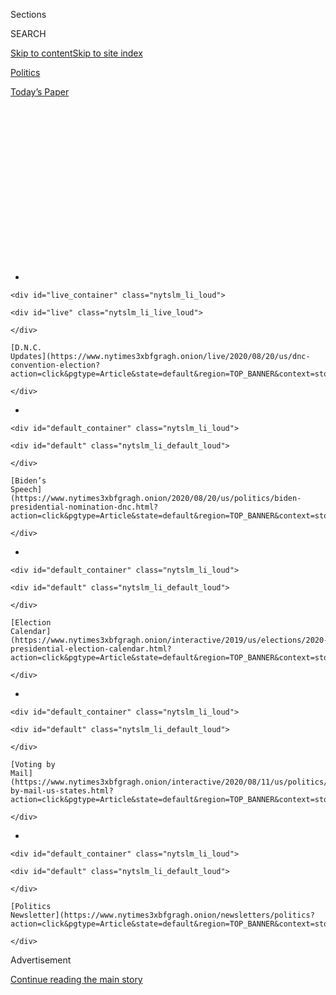 <div id="app">

<div>

<div>

<div>

<div class="NYTAppHideMasthead css-1q2w90k e1suatyy0">

<div class="section css-ui9rw0 e1suatyy2">

<div class="css-eph4ug er09x8g0">

<div class="css-6n7j50">

</div>

<span class="css-1dv1kvn">Sections</span>

<div class="css-10488qs">

<span class="css-1dv1kvn">SEARCH</span>

</div>

[Skip to content](#site-content)[Skip to site
index](#site-index)

</div>

<div id="masthead-section-label" class="css-1wr3we4 eaxe0e00">

[Politics](https://www.nytimes3xbfgragh.onion/section/politics)

</div>

<div class="css-10698na e1huz5gh0">

</div>

</div>

<div id="masthead-bar-one" class="section hasLinks css-15hmgas e1csuq9d3">

<div class="css-uqyvli e1csuq9d0">

</div>

<div class="css-1uqjmks e1csuq9d1">

</div>

<div class="css-9e9ivx">

[](https://myaccount.nytimes3xbfgragh.onion/auth/login?response_type=cookie&client_id=vi)

</div>

<div class="css-1bvtpon e1csuq9d2">

[Today’s
Paper](https://www.nytimes3xbfgragh.onion/section/todayspaper)

</div>

</div>

</div>

</div>

<div data-aria-hidden="false">

<div id="site-content" data-role="main">

<div>

<div class="css-1aor85t" style="opacity:0.000000001;z-index:-1;visibility:hidden">

<div class="css-1hqnpie">

<div class="css-epjblv">

<span class="css-17xtcya">[Politics](/section/politics)</span><span class="css-x15j1o">|</span><span class="css-fwqvlz">Elizabeth
Warren Announces Iowa Trip as She Starts Running for President in
2020</span>

</div>

<div class="css-k008qs">

<div class="css-1iwv8en">

<span class="css-18z7m18"></span>

<div>

</div>

</div>

<span class="css-1n6z4y">https://nyti.ms/2RoXMNo</span>

<div class="css-1705lsu">

<div class="css-4xjgmj">

<div class="css-4skfbu" data-role="toolbar" data-aria-label="Social Media Share buttons, Save button, and Comments Panel with current comment count" data-testid="share-tools">

  - 
  - 
  - 
  - 
    
    <div class="css-6n7j50">
    
    </div>

  - 
  - 

</div>

</div>

</div>

</div>

</div>

</div>

<div class="css-13pd83m">

<div id="NYT_TOP_BANNER_REGION">

<div>

<div id="styln-elections-notifications-menu" class="section css-l08pwh interactive-content interactive-size-medium">

<div class="css-17ih8de interactive-body">

<div class="nytslm_innerContainer" data-aria-live="polite">

<div class="nytslm_title">

</div>

  - 
    
    <div id="live_container" class="nytslm_li_loud">
    
    <div id="live" class="nytslm_li_live_loud">
    
    </div>
    
    [D.N.C.
    Updates](https://www.nytimes3xbfgragh.onion/live/2020/08/20/us/dnc-convention-election?action=click&pgtype=Article&state=default&region=TOP_BANNER&context=storylines_menu)
    
    </div>

  - 
    
    <div id="default_container" class="nytslm_li_loud">
    
    <div id="default" class="nytslm_li_default_loud">
    
    </div>
    
    [Biden’s
    Speech](https://www.nytimes3xbfgragh.onion/2020/08/20/us/politics/biden-presidential-nomination-dnc.html?action=click&pgtype=Article&state=default&region=TOP_BANNER&context=storylines_menu)
    
    </div>

  - 
    
    <div id="default_container" class="nytslm_li_loud">
    
    <div id="default" class="nytslm_li_default_loud">
    
    </div>
    
    [Election
    Calendar](https://www.nytimes3xbfgragh.onion/interactive/2019/us/elections/2020-presidential-election-calendar.html?action=click&pgtype=Article&state=default&region=TOP_BANNER&context=storylines_menu)
    
    </div>

  - 
    
    <div id="default_container" class="nytslm_li_loud">
    
    <div id="default" class="nytslm_li_default_loud">
    
    </div>
    
    [Voting by
    Mail](https://www.nytimes3xbfgragh.onion/interactive/2020/08/11/us/politics/vote-by-mail-us-states.html?action=click&pgtype=Article&state=default&region=TOP_BANNER&context=storylines_menu)
    
    </div>

  - 
    
    <div id="default_container" class="nytslm_li_loud">
    
    <div id="default" class="nytslm_li_default_loud">
    
    </div>
    
    [Politics
    Newsletter](https://www.nytimes3xbfgragh.onion/newsletters/politics?action=click&pgtype=Article&state=default&region=TOP_BANNER&context=storylines_menu)
    
    </div>

</div>

</div>

</div>

</div>

</div>

</div>

<div id="top-wrapper" class="css-1sy8kpn">

<div id="top-slug" class="css-l9onyx">

Advertisement

</div>

[Continue reading the main
story](#after-top)

<div class="ad top-wrapper" style="text-align:center;height:100%;display:block;min-height:250px">

<div id="top" class="place-ad" data-position="top" data-size-key="top">

</div>

</div>

<div id="after-top">

</div>

</div>

<div id="sponsor-wrapper" class="css-1hyfx7x">

<div id="sponsor-slug" class="css-19vbshk">

Supported by

</div>

[Continue reading the main
story](#after-sponsor)

<div id="sponsor" class="ad sponsor-wrapper" style="text-align:center;height:100%;display:block">

</div>

<div id="after-sponsor">

</div>

</div>

<div class="css-1vkm6nb ehdk2mb0">

# Elizabeth Warren Announces Iowa Trip as She Starts Running for President in 2020

</div>

![<span class="css-16f3y1r e13ogyst0">The Massachusetts senator has said
she will run against President Trump in 2020. The two already have a
history of trading barbs on a range of topics, including Senator
Elizabeth Warren’s Native American
ancestry.</span><span class="css-cch8ym"><span class="css-1dv1kvn">Credit</span><span class="css-cnj6d5 e1z0qqy90" itemprop="copyrightHolder"><span class="css-1ly73wi e1tej78p0">Credit...</span><span>Elizabeth
Frantz for The New York
Times</span></span></span>](https://static01.graylady3jvrrxbe.onion/images/2019/01/02/us/politics/01warrenvid-1/01warrenvid-1-videoSixteenByNine3000-v3.jpg)

<div class="css-xt80pu e12qa4dv0">

<div class="css-18e8msd">

<div class="css-vp77d3 epjyd6m0">

<div class="css-1baulvz">

By [<span class="css-1baulvz" itemprop="name">Astead W.
Herndon</span>](https://www.nytimes3xbfgragh.onion/by/astead-w-herndon)
and [<span class="css-1baulvz last-byline" itemprop="name">Alexander
Burns</span>](https://www.nytimes3xbfgragh.onion/by/alexander-burns)

</div>

</div>

  - Dec. 31,
    2018

  - 
    
    <div class="css-4xjgmj">
    
    <div class="css-d8bdto" data-role="toolbar" data-aria-label="Social Media Share buttons, Save button, and Comments Panel with current comment count" data-testid="share-tools">
    
      - 
      - 
      - 
      - 
        
        <div class="css-6n7j50">
        
        </div>
    
      - 
      - 
    
    </div>
    
    </div>

</div>

</div>

<div class="section meteredContent css-1r7ky0e" name="articleBody" itemprop="articleBody">

<div class="css-1fanzo5 StoryBodyCompanionColumn">

<div class="css-53u6y8">

Senator Elizabeth Warren, the Massachusetts Democrat and a sharp critic
of big banks and unregulated capitalism, entered the 2020 race for
president on Monday, becoming the first major candidate in what is
likely to be a long and crowded primary marked by ideological and
generational divisions in a Democratic Party determined to beat
President Trump.

Ms. Warren quickly made plans to campaign this weekend in Iowa, which
holds the first-in-the-nation presidential caucuses in February 2020.
The senator, who has not traveled to Iowa recently, announced Tuesday
that she would visit several of the state’s major cities: Des Moines,
Council Bluffs, Storm Lake and Sioux City.

\[[Here are five ways Elizabeth Warren and other 2020 hopefuls will
campaign when there’s no campaign
yet.](https://www.nytimes3xbfgragh.onion/2019/01/02/us/politics/elizabeth-warren-2020-candidates.html)\]

The competition for the Democratic nomination is poised to be the most
wide open since perhaps 1992: The party has no single leader, no obvious
front-runner for 2020, and no broadly unifying ideology as it moves away
from a quarter-century of dominance by the Clintons and Barack Obama.

</div>

</div>

<div class="css-1fanzo5 StoryBodyCompanionColumn">

<div class="css-53u6y8">

After a midterm election in which many women, liberals, minorities and
young Democrats won, the presidential primaries and caucuses next year
are likely to be fought over not only who is the right policy match for
the party, but also which mix of identities should be reflected in the
next nominee. The range of candidates will also force Democratic voters
to consider which electoral approach is best suited to defeat Mr. Trump,
balancing questions of ideological purity with how to appeal to a wide
range of demographic groups like white rural voters, suburban women,
college students, and black and Latino Democrats in the South and the
Sun Belt.

Ms. Warren, 69, is among the best-known Democrats seeking to take on Mr.
Trump, whom she has denounced in the past as “a thin-skinned racist
bully” and a “wannabe tyrant.” Mr. Trump, who has already announced his
re-election campaign, frequently mocks her as “Pocahontas” because of
her claims to Native American ancestry, a slur Native American groups
have denounced as a racist epithet.

While Ms. Warren’s stinging attacks on Mr. Trump and Wall Street have
helped make her a favorite of grass-roots liberals, she also faces
challenges as a presidential candidate: [controversy over a DNA test to
prove her Native American
heritage](https://www.nytimes3xbfgragh.onion/2018/12/06/us/politics/elizabeth-warren-dna-test-2020.html),
skepticism from the party establishment and a lack of experience in a
national race.

The editorial board of The Boston Globe, her hometown newspaper,
[recently urged her not to run for
president](https://www.bostonglobe.com/opinion/editorials/2018/12/07/deval-patrick-knew-when-call-quits-presidential-bid-other-political-figures-should-take-note/nOLcrzE5xTQgfXpPMKrUZM/story.html),
saying she had become “a divisive figure.” And some in her party believe
she missed her best chance to run in 2016, when liberal activists urged
her to challenge Hillary Clinton.

Two potential top-tier candidates who have run before, [former Vice
President Joseph R. Biden
Jr.](https://www.nytimes3xbfgragh.onion/2018/10/01/us/politics/biden-2020-anita-hill-kavanaugh.html)
and [Senator Bernie
Sanders](https://www.nytimes3xbfgragh.onion/2018/12/27/us/politics/bernie-sanders-president-2020.html),
are eyeing 2020 and are expected to disclose their plans this winter.
Yet both men carry political baggage and would be in their late 70s on
Election Day 2020, and many Democrats say they want a fresh face as
their next nominee.

</div>

</div>

<div class="css-1fanzo5 StoryBodyCompanionColumn">

<div class="css-53u6y8">

\[*[Here’s the latest on the Democratic field of
candidates.](https://www.nytimes3xbfgragh.onion/2018/12/31/us/politics/2020-democratic-candidates.html)*\]

On Monday, Ms. Warren called Mr. Sanders — a fellow Senate liberal who
is also popular with grass-roots activists — as a courtesy and had a
brief, matter-of-fact conversation, according to a Democrat briefed on
the call.

</div>

</div>

<div class="css-79elbk" data-testid="photoviewer-wrapper">

<div class="css-z3e15g" data-testid="photoviewer-wrapper-hidden">

</div>

<div class="css-1a48zt4 ehw59r15" data-testid="photoviewer-children">

![<span class="css-16f3y1r e13ogyst0" data-aria-hidden="true">The
presidential race is expected to draw several women and nonwhite
contenders like Senator Kamala Harris, Democrat of
California.</span><span class="css-cnj6d5 e1z0qqy90" itemprop="copyrightHolder"><span class="css-1ly73wi e1tej78p0">Credit...</span><span>Sarah
Silbiger/The New York
Times</span></span>](https://static01.graylady3jvrrxbe.onion/images/2018/12/21/us/politics/01warren-harris/merlin_148055070_a5fd7a07-7bf4-435c-aea1-b4aea8a53174-articleLarge.jpg?quality=75&auto=webp&disable=upscale)

</div>

</div>

<div class="css-1fanzo5 StoryBodyCompanionColumn">

<div class="css-53u6y8">

More than three dozen Democratic senators, governors, mayors and
business leaders are also weighing bids — most of whom have not sought
the White House before. The race is expected to draw several women and
nonwhite contenders, making for the most diverse field in history.
Several Senate colleagues of Ms. Warren’s are likely to enter the race
soon: [Kamala Harris of California, Cory Booker of New Jersey and
Kirsten Gillibrand of New
York](https://www.nytimes3xbfgragh.onion/2018/12/29/us/politics/2020-democratic-candidates-kamala-elizabeth-warren.html).
A mix of liberal and more moderate politicians are also considering a
run, including Michael R. Bloomberg, the billionaire former New York
City mayor, who has said he is prepared to spend well over $100 million
of his own money on the race.

Getting a jump on the competition, Ms. Warren plans to head not just to
Iowa but other early voting states in the coming weeks. According to a
person familiar with Ms. Warren’s thinking, the timing of her
announcement had been decided weeks in
advance.

<div id="NYT_MAIN_CONTENT_1_REGION" class="css-9tf9ac">

<div>

<div id="styln-nfldraft-updates-block" class="section interactive-content interactive-size-medium css-1ftcdic">

<div class="css-17ih8de interactive-body">

<div id="styln-briefing-block">

<div class="briefing-block-header-section">

# [Latest Updates: 2020 Election](https://www.nytimes3xbfgragh.onion/live/2020/08/19/us/dnc-convention-election?action=click&pgtype=Article&state=default&region=MAIN_CONTENT_1&context=storylines_live_updates)

</div>

<div class="briefing-block-lb-items">

<div class="briefing-block-update-time">

[7h
ago](https://www.nytimes3xbfgragh.onion/live/2020/08/19/us/dnc-convention-election?action=click&pgtype=Article&state=default&region=MAIN_CONTENT_1&context=storylines_live_updates#night-3-featured-more-policy-a-focus-on-women-and-a-full-throated-rejection-of-trump-by-his-predecessor)

</div>

<div>

[Night 3 featured more policy, a focus on women and a full-throated
rejection of Trump by his
predecessor.](https://www.nytimes3xbfgragh.onion/live/2020/08/19/us/dnc-convention-election?action=click&pgtype=Article&state=default&region=MAIN_CONTENT_1&context=storylines_live_updates#night-3-featured-more-policy-a-focus-on-women-and-a-full-throated-rejection-of-trump-by-his-predecessor)

</div>

<div class="briefing-block-update-time">

[9h
ago](https://www.nytimes3xbfgragh.onion/live/2020/08/19/us/dnc-convention-election?action=click&pgtype=Article&state=default&region=MAIN_CONTENT_1&context=storylines_live_updates#trump-live-tweeted-obamas-speech-tonight-hell-appear-on-fox-news-right-before-bidens-tomorrow)

</div>

<div>

[Trump live-tweeted Obama’s speech tonight. He’ll appear on Fox News
right before Biden’s
tomorrow.](https://www.nytimes3xbfgragh.onion/live/2020/08/19/us/dnc-convention-election?action=click&pgtype=Article&state=default&region=MAIN_CONTENT_1&context=storylines_live_updates#trump-live-tweeted-obamas-speech-tonight-hell-appear-on-fox-news-right-before-bidens-tomorrow)

</div>

<div class="briefing-block-update-time">

[9h
ago](https://www.nytimes3xbfgragh.onion/live/2020/08/19/us/dnc-convention-election?action=click&pgtype=Article&state=default&region=MAIN_CONTENT_1&context=storylines_live_updates#advocates-for-domestic-violence-survivors-praised-biden-in-a-video)

</div>

<div>

[Advocates for domestic violence survivors praised Biden in a
video.](https://www.nytimes3xbfgragh.onion/live/2020/08/19/us/dnc-convention-election?action=click&pgtype=Article&state=default&region=MAIN_CONTENT_1&context=storylines_live_updates#advocates-for-domestic-violence-survivors-praised-biden-in-a-video)

</div>

</div>

<div class="briefing-block-footer">

<div class="briefing-block-footer-meta">

[See more
updates](https://www.nytimes3xbfgragh.onion/live/2020/08/19/us/dnc-convention-election?action=click&pgtype=Article&state=default&region=MAIN_CONTENT_1&context=storylines_live_updates)

</div>

</div>

</div>

</div>

</div>

</div>

</div>

\[[*How early do presidential campaigns
start?*](https://www.nytimes3xbfgragh.onion/2018/12/31/us/politics/presidential-campaigns-2020.html?action=click&module=Intentional&pgtype=Article)
*Earlier than you may think.*\]

In an email to supporters on Monday — 13 months before votes will be
cast in Iowa — Ms. Warren said she was forming an exploratory committee,
which allows her to raise money and fill staff positions before a formal
start of her presidential bid.

On Monday afternoon outside her home in Cambridge, Mass., flanked by her
husband, Bruce H. Mann, a professor at Harvard Law School, and their
golden retriever, Bailey, Ms. Warren leaned into her stinging criticisms
of wealthy financial interests as she ripped Mr. Trump and branded
herself as a champion of the middle class.

“The problem we’ve got right now in Washington is that it works great
for those who’ve got money to buy influence, and I’m fighting against
that,” Ms. Warren said. “And you bet it’s going to make a lot of people
unhappy. But at the end of the day, I don’t go to Washington to work for
them.”

</div>

</div>

<div class="css-1fanzo5 StoryBodyCompanionColumn">

<div class="css-53u6y8">

In her remarks before a pack of cameras, Ms. Warren shrugged at a
question about how she had handled the release of her DNA test,
reiterating that she had “put it all out there” and people could see the
information for themselves.

She also took a revealing warning shot at the emerging field of
presidential hopefuls. “I don’t think we ought to be running campaigns
that are funded by billionaires, whether it goes through super PACs or
their own money that they’re spending,” she said. “Democrats are the
party of the people.”

Among grass-roots activists eager to highlight their message of a rigged
economic system, there was particular excitement that [a video released
by Ms. Warren on Monday](https://www.youtube.com/watch?v=rbH0RU4GcVo)
focused on issues like income inequality and corporate greed. The
Progressive Change Campaign Committee said that “Elizabeth Warren meets
the moment,” and Waleed Shahid, a spokesman for the leftist group
Justice Democrats, said Ms. Warren’s “message of multiracial populism is
exactly the right way to take on Trump’s divide-and-conquer agenda.”

In an interview set to air on Fox News on Monday night, Mr. Trump
addressed Ms. Warren’s entrance into the race.

“She did very badly in proving that she was of Indian heritage,” Mr.
Trump said, according to a partial transcript. “That didn’t work out too
well. So, we’ll see how she does. I wish her well, I hope she does well,
I’d love to run against her.”

A longtime bankruptcy law professor at Harvard who never held public
office before 2013, Ms. Warren became the first woman elected to the
Senate from Massachusetts after defeating a self-styled moderate
Republican incumbent, Scott Brown, with a populist message based on
advocacy for strict Wall Street regulation.

Ms. Warren has both assets and possible drawbacks in a White House run.
Strategists for several other likely Democratic candidates say private
polling found Ms. Warren’s political brand — as a warrior against
powerful corporate interests — to be exceptionally strong with
Democratic primary voters. Her signature initiative in recent months has
been a sweeping bill to crack down on government corruption, effectively
adapting her longtime focus on private-sector greed for the
public-sector scandals of the Trump era.

</div>

</div>

<div class="css-1fanzo5 StoryBodyCompanionColumn">

<div class="css-53u6y8">

But Ms. Warren has also become a favorite target of conservatives, who
have sought to label her as an out-of-touch liberal from academia. In
2012, the political director for the U.S. Chamber of Commerce said Ms.
Warren represented a “threat to free enterprise,” and this year two
Democratic senators — facing difficult re-election races in states Mr.
Trump won in 2016 — took the unusual step of distancing themselves from
Ms. Warren, their own colleague.

Sue Dvorsky, a former chairwoman of the Iowa Democratic Party, said in
an interview Monday that it had been a mistake for Ms. Warren to spend
so much time sparring in personal terms with Mr. Trump and called that a
losing path for her or any other presidential candidate.

But Ms. Dvorsky also said Ms. Warren’s announcement video — particularly
her focus on “how the middle class is being destroyed” — would resonate
in Iowa.

“She has always done well in Iowa,” said Ms. Dvorsky, who recalled
hosting Ms. Warren when she campaigned there for Democrats in the 2014
midterm elections. “She had people eating out of her hand, in tears,
because her story is extremely powerful and she is a powerful teller of
it.”

A Quinnipiac University poll in mid-December underscored Ms. Warren’s
strengths as a primary candidate, finding her better known, and better
liked, by Democrats than any other candidate who had not run for
president before. Three in five Democrats had a favorable opinion of
her, compared with just 12 percent who viewed her unfavorably, a ratio
outdone only by Mr. Biden and Mr. Sanders.

But the same poll pointed to Ms. Warren’s likely challenges. Voters at
large were far more divided in their views of her: [Only about 30
percent viewed her
favorably](https://poll.qu.edu/national/release-detail?ReleaseID=2591),
with 37 percent holding an unfavorable view and the rest
undecided.

</div>

</div>

<div class="css-79elbk" data-testid="photoviewer-wrapper">

<div class="css-z3e15g" data-testid="photoviewer-wrapper-hidden">

</div>

<div class="css-1a48zt4 ehw59r15" data-testid="photoviewer-children">

<div class="css-1xdhyk6 erfvjey0">

<span class="css-1ly73wi e1tej78p0">Image</span>

<div class="css-zjzyr8">

<div data-testid="lazyimage-container" style="height:257.77777777777777px">

</div>

</div>

</div>

<span class="css-16f3y1r e13ogyst0" data-aria-hidden="true">Former Vice
President Joseph R. Biden Jr. in New York in December. Mr. Biden is also
eyeing a run in
2020.</span><span class="css-cnj6d5 e1z0qqy90" itemprop="copyrightHolder"><span class="css-1ly73wi e1tej78p0">Credit...</span><span>Krista
Schlueter for The New York Times</span></span>

</div>

</div>

<div class="css-1fanzo5 StoryBodyCompanionColumn">

<div class="css-53u6y8">

To the extent that Democratic primary voters are inclined to cast their
ballots tactically — in favor of a candidate who appears likeliest to
beat Mr. Trump — Ms. Warren may have some serious convincing to do. She
is regarded with anxiety by much of the Democratic political
establishment, including some Senate colleagues who complain that she
has pursued an inflexible agenda on matters like bank regulation at the
cost of party unity.

</div>

</div>

<div class="css-1fanzo5 StoryBodyCompanionColumn">

<div class="css-53u6y8">

During her Senate years, Ms. Warren has demonstrated the most influence
as a member of the Banking Committee, [aggressively
questioning](https://www.nytimes3xbfgragh.onion/2016/09/21/business/dealbook/wells-fargo-ceo-john-stumpf-senate-testimony.html)
leaders of the financial industry about excesses and abuses, seeking
accountability for the Great Recession and challenging the Obama and
Trump administrations to take tougher lines on regulations and trade
policy. In 2015, Ms. Warren [sank the nomination of Antonio
Weiss](https://www.nytimes3xbfgragh.onion/2014/11/28/business/economy/liberal-treasury-nominees-deal-making-prowess-could-be-a-liability-.html?module=inline),
the Wall Street banker selected by the Obama administration to serve as
the third-ranking official at the Treasury Department, taking on her
party on the grounds that Mr. Weiss, the former head of investment
banking for Lazard, was too closely connected to the financial services
industry to serve in public office.

The map of states with early nominating contests appears, at least on
the surface, to be an inviting one for Ms. Warren: The race begins in
Iowa, where Farm Belt populism long defined Democratic politics, before
moving to her political backyard of New Hampshire. During the midterm
elections, she got a rousing reception in Nevada, an early state that
suffered grievously in the 2008 financial crisis, and where rhetoric
lashing Wall Street and major mortgage lenders tends to resonate.

Ms. Warren’s prospects may also depend, in part, on which Democrats
decide to run. Like other white liberals in a historically diverse
field, Ms. Warren may have to work harder to win over black primary
voters. African-American Democrats have played a decisive role in
settling the last two open contests for the party’s nomination, and Ms.
Warren is expected to be competing against her party’s only two black
senators, Ms. Harris and Mr. Booker.

And several other fiery economic populists could join the Democratic
field, including Mr. Sanders and Senators Sherrod Brown of Ohio and Jeff
Merkley of Oregon, potentially splintering the voters most energized by
Ms. Warren’s core themes. Advisors to other top-tier candidates, who
were granted anonymity because their campaigns are yet to be announced,
said that while they were surprised that Ms. Warren had announced her
candidacy before the new year, it would have no influence on their
decisions.

</div>

</div>

</div>

<div>

</div>

<div>

</div>

<div id="NYT_BELOW_MAIN_CONTENT_REGION">

<div>

<div id="STLYN_guide_v1_STYLN_guide_a" class="section css-l08pwh interactive-content interactive-size-medium">

<div class="css-17ih8de interactive-body">

<div class="g-story g-freebird g-max-limit" data-preview-slug="styln-scroll-guide">

</div>

<div id="g-electionguide-id" class="g-electionguide">

<div class="g-electionguide-container">

<div class="g-electionguide-wrapper">

<div class="g-electionguide-logo">

</div>

# Our 2020 Election Guide

Updated Aug. 20, 2020

  - 
    
    -----
    
    ## Convention Recap
    
      - Joe Biden accepted the Democratic nomination, urging Americans
        to have faith that they could [“overcome this season of
        darkness.”](https://www.nytimes3xbfgragh.onion/2020/08/20/us/politics/Joe-Biden-accepts-democratic-nomination.html?action=click&pgtype=Article&state=default&region=BELOW_MAIN_CONTENT&context=storylines_guide)

  - 
    
    -----
    
    ## News Analysis
    
      - Looming over Mr. Biden’s nomination was the ever-present shadow
        of another man who’s poised to dominate the campaign: [Donald J.
        Trump](https://www.nytimes3xbfgragh.onion/2020/08/20/us/politics/biden-dnc-speech-trump.html?action=click&pgtype=Article&state=default&region=BELOW_MAIN_CONTENT&context=storylines_guide).

  - 
    
    -----
    
    ## Keep Up With Our Coverage
    
      - Get an
        [email](https://www.nytimes3xbfgragh.onion/newsletters/politics?action=click&pgtype=Article&state=default&region=BELOW_MAIN_CONTENT&context=storylines_guide)
        recapping the day’s news
    
    <!-- end list -->
    
      - Download our mobile app on
        [iOS](https://apps.apple.com/us/app/nytimes/id284862083?ls=1&mat_click_id=5c79ae7455014fd1bd66b5610c05b8f2-20191112-16948&referrer=mat_click_id%3D5c79ae7455014fd1bd66b5610c05b8f2-20191112-16948%26link_click_id%3D722930677036718082)
        and
        [Android](http://a.localytics.com/android?id=com.nytimes.android&referrer=utm_source%3Dother_nyt_mobile_web%26utm_medium%3DWeb%2520page%26utm_term%3DGeneral%2520Mobile%2520Page%26utm_campaign%3DNYT%2520Mobile%2520General%2520Page)
        and turn on Breaking News and Politics alerts

</div>

</div>

</div>

</div>

</div>

</div>

</div>

<div>

</div>

<div>

<div id="bottom-wrapper" class="css-1ede5it">

<div id="bottom-slug" class="css-l9onyx">

Advertisement

</div>

[Continue reading the main
story](#after-bottom)

<div id="bottom" class="ad bottom-wrapper" style="text-align:center;height:100%;display:block;min-height:90px">

</div>

<div id="after-bottom">

</div>

</div>

</div>

</div>

</div>

## Site Index

<div>

</div>

## Site Information Navigation

  - [© <span>2020</span> <span>The New York Times
    Company</span>](https://help.nytimes3xbfgragh.onion/hc/en-us/articles/115014792127-Copyright-notice)

<!-- end list -->

  - [NYTCo](https://www.nytco.com/)
  - [Contact
    Us](https://help.nytimes3xbfgragh.onion/hc/en-us/articles/115015385887-Contact-Us)
  - [Work with us](https://www.nytco.com/careers/)
  - [Advertise](https://nytmediakit.com/)
  - [T Brand Studio](http://www.tbrandstudio.com/)
  - [Your Ad
    Choices](https://www.nytimes3xbfgragh.onion/privacy/cookie-policy#how-do-i-manage-trackers)
  - [Privacy](https://www.nytimes3xbfgragh.onion/privacy)
  - [Terms of
    Service](https://help.nytimes3xbfgragh.onion/hc/en-us/articles/115014893428-Terms-of-service)
  - [Terms of
    Sale](https://help.nytimes3xbfgragh.onion/hc/en-us/articles/115014893968-Terms-of-sale)
  - [Site
    Map](https://spiderbites.nytimes3xbfgragh.onion)
  - [Help](https://help.nytimes3xbfgragh.onion/hc/en-us)
  - [Subscriptions](https://www.nytimes3xbfgragh.onion/subscription?campaignId=37WXW)

</div>

</div>

</div>

</div>
